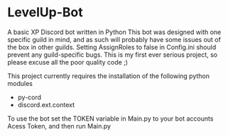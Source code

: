 # LevelUp-Bot
A basic XP Discord bot written in Python
This bot was designed with one specific guild in mind, and as such will probably have some issues out of the box in other guilds. Setting AssignRoles to false in Config.ini should prevent any guild-specific bugs.
This is my first ever serious project, so please excuse all the poor quality code ;)

This project currently requires the installation of the following python modules
 * py-cord
 * discord.ext.context

 To use the bot set the TOKEN variable in Main.py to your bot accounts Acess Token, and then run Main.py
